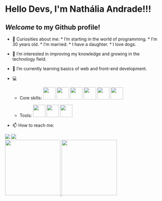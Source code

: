 # Hello Devs, I'm __Nathália Andrade__!!!

## *Welcome* to my Github profile!

- 🤔 Curiosities about me:
      * I’m starting in the world of programming.
      * I’m 30 years old.
      * I’m married.
      * I have a daughter.
      * I love dogs.
- 👀 I’m interested in improving my knowledge and growing in the technology field.
- 🌱 I’m currently learning basics of web and front-end development.
- :computer: 
   * Core skills:
     <img src="https://cdn.jsdelivr.net/gh/devicons/devicon/icons/html5/html5-original-wordmark.svg" width="40" height="40"/>
     <img src="https://cdn.jsdelivr.net/gh/devicons/devicon/icons/css3/css3-original-wordmark.svg" width="40" height="40"/>
     <img src="https://cdn.jsdelivr.net/gh/devicons/devicon/icons/javascript/javascript-original.svg" width="40" height="40"/>
     <img src="https://cdn.jsdelivr.net/gh/devicons/devicon/icons/jest/jest-plain.svg" width="40" height="40"/>
     <img src="https://cdn.jsdelivr.net/gh/devicons/devicon/icons/react/react-original-wordmark.svg" width="40" height="40"/>
     <img src="https://cdn.jsdelivr.net/gh/devicons/devicon/icons/redux/redux-original.svg" width="40" height="40"/>
               
     
   * Tools:
     <img src="https://cdn.jsdelivr.net/gh/devicons/devicon/icons/git/git-original-wordmark.svg" width="40" height="40"/>
     <img src="https://cdn.jsdelivr.net/gh/devicons/devicon/icons/github/github-original-wordmark.svg" width="40" height="40"/>
     <img src="https://cdn.jsdelivr.net/gh/devicons/devicon/icons/vscode/vscode-original-wordmark.svg" width="40" height="40"/>
          
- 📫 How to reach me:
<div>
 <a href="https://www.instagram.com/nathy221/" target="_blank"><img src="https://img.shields.io/badge/-Instagram-%23E4405F?style=for-the-badge&logo=instagram&logoColor=white" target="_blank"></a>
 <a href="https://www.linkedin.com/in/nathalia-marcia/" target="_blank"><img src="https://img.shields.io/badge/-LinkedIn-%230077B5?style=for-the-badge&logo=linkedin&logoColor=white" target="_blank"></a>     
</div>

<div>
<a href="https://github.com/NMAResende">
  <img height="180em" src="https://github-readme-stats.vercel.app/api/top-langs/?NMAResende&layout=compact&langs_count=7&theme=gruvbox"/>
<img height="180em" src="https://github-readme-stats.vercel.app/api?NMAResende&show_icons=true&theme=dracula&include_all_commits=true&count_private=true"/>
</div>
      

